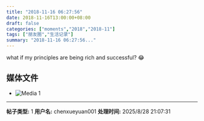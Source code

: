 ```yaml
---
title: "2018-11-16 06:27:56"
date: 2018-11-16T13:00:00+08:00
draft: false
categories: ["moments","2018","2018-11"]
tags: ["朋友圈","生活记录"]
summary: "2018-11-16 06:27:56..."
---
```


what if my principles are being rich and successful? 😂

## 媒体文件

- ![Media 1](/Moments/photos/2018-11-16/201811160627560.jpg)

---

**帖子类型:** 1
**用户名:** chenxueyuan001
**处理时间:** 2025/8/28 21:07:31